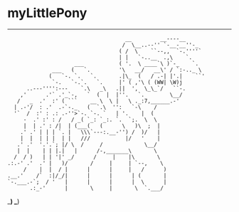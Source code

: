 # myLittlePony
------------------------------
                                         __         __----__      
                                        /  \__..--'' `-__-__''-_  
                                       ( /  \    ``--,,  `-.''''` 
                                       | |   `-..__  .,\    `.    
                         ___           ( '.  \ ____`\ )`-_    `.  
                  ___   (   `.         '\   __/   __\' / `:-.._ \ 
                 (   `-. `.   `.       .|\_  (   / .-| |'.|    ``'
                  `-.   `-.`.   `.     |' ( ,'\ ( (WW| \W)j       
          ..---'''':---    `.\   _\   .||  ',  \_\_`/   ``-.      
        ,'      .'` .'_`-,   `  (  |  |''.   `.        \__/       
       /   _  .'  :' ( ```    __ \  \ |   \ ._:7,______.-'        
      | .-'/  : .'  .-`-._   (  `.\  '':   `-\    /               
      '`  /  :' : .: .-''>`-. `-. `   | '.    |  (                
         -  .' :' : /   / _( `_: `_:. `.  `;.  \  \               
         |  | .' : /|  | (___(   (      \   )\  ;  |              
        .' .' | | | `. |   \\\`---:.__-'') /  )/   |              
        |  |  | | |  | |   ///           |/   '    |              
       .' .'  '.'.`; |/ \  /     /             \__/               
       |  |    | | |.|   |      /-,_______\       \               
      /  / )   | | '|' _/      /     |    |\       \              
    .:.-' .'  .' |   )/       /     |     | `--,    \             
         /    |  |  / |      |      |     |   /      )            
    .__.'    /`  :|/_/|      |      |      | (       |            
    `-.___.-`;  / '   |      |      |      |  \      |            
           .:_-'      |       \     |       \  `.___/             
\_______) \_______) 
